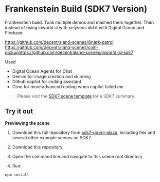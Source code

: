 # Frankenstein Build (SDK7 Version)


Frankenstein build. Took multiple demos and mashed them together. Then instead of using inworld ai with colyseus did it with Digital Ocean and Firebase

https://github.com/decentraland-scenes/Gnark-patrol https://github.com/decentraland-scenes/coin-pickuphttps://github.com/decentraland-scenes/inworld-ai-sdk7

Used

* Digital Ocean Agents for Chat
* Gemini for image creation and skinning
* Github copilot for coding assistant
* Cline for more advanced coding when copilot failed me



> Please visit the [SDK7 scene template](https://github.com/decentraland/sdk7-scene-template) for a SDK7 summary.

## Try it out

**Previewing the scene**

1. Download this full repository from [sdk7-goerli-plaza](https://github.com/decentraland/sdk7-goerli-plaza/tree/main), including this and several other example scenes on SDK7.
1. Download this repository.

2. Open the command line and navigate to this scene root directory

3. Run:

```
npm install
```

